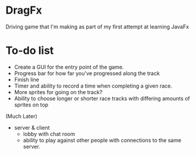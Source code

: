 DragFx
======

Driving game that I'm making as part of my first attempt at learning JavaFx

To-do list
==========

- Create a GUI for the entry point of the game.
- Progress bar for how far you've progressed along the track
- Finish line
- Timer and ability to record a time when completing a given race.
- More sprites for going on the track?
- Ability to choose longer or shorter race tracks with differing amounts of sprites on top

(Much Later)
- server & client
	- lobby with chat room
	- ability to play against other people with connections to the same server.